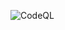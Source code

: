 ![CodeQL](https://github.com/nish-d/nish-d.github.io/workflows/CodeQL/badge.svg?branch=master&event=project)
